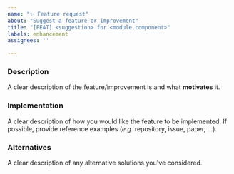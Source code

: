 ```yaml
---
name: "✨ Feature request"
about: "Suggest a feature or improvement"
title: "[FEAT] <suggestion> for <module.component>"
labels: enhancement
assignees: ''

---
```


### Description

A clear description of the feature/improvement is and what **motivates** it.

### Implementation

A clear description of how you would like the feature to be implemented.
If possible, provide reference examples (*e.g.* repository, issue, paper, ...).

### Alternatives

A clear description of any alternative solutions you've considered.
